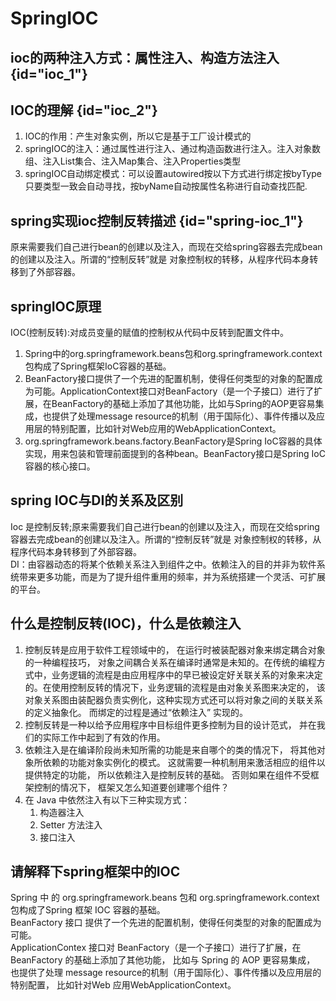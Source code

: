 # SpringIOC

## ioc的两种注入方式：属性注入、构造方法注入 {id="ioc_1"}

## IOC的理解 {id="ioc_2"}
1. IOC的作用：产生对象实例，所以它是基于工厂设计模式的
2. springIOC的注入：通过属性进行注入、通过构造函数进行注入。注入对象数组、注入List集合、注入Map集合、注入Properties类型
3. springIOC自动绑定模式：可以设置autowired按以下方式进行绑定按byType只要类型一致会自动寻找，按byName自动按属性名称进行自动查找匹配.


## spring实现ioc控制反转描述 {id="spring-ioc_1"}
原来需要我们自己进行bean的创建以及注入，而现在交给spring容器去完成bean的创建以及注入。所谓的“控制反转”就是 对象控制权的转移，从程序代码本身转移到了外部容器。

## springIOC原理
IOC(控制反转):对成员变量的赋值的控制权从代码中反转到配置文件中。
1. Spring中的org.springframework.beans包和org.springframework.context包构成了Spring框架IoC容器的基础。
2. BeanFactory接口提供了一个先进的配置机制，使得任何类型的对象的配置成为可能。ApplicationContext接口对BeanFactory（是一个子接口）进行了扩展，在BeanFactory的基础上添加了其他功能，比如与Spring的AOP更容易集成，也提供了处理message resource的机制（用于国际化）、事件传播以及应用层的特别配置，比如针对Web应用的WebApplicationContext。
3. org.springframework.beans.factory.BeanFactory是Spring IoC容器的具体实现，用来包装和管理前面提到的各种bean。BeanFactory接口是Spring IoC 容器的核心接口。

## spring IOC与DI的关系及区别
Ioc 是控制反转;原来需要我们自己进行bean的创建以及注入，而现在交给spring容器去完成bean的创建以及注入。所谓的“控制反转”就是 对象控制权的转移，从程序代码本身转移到了外部容器。       
DI：由容器动态的将某个依赖关系注入到组件之中。依赖注入的目的并非为软件系统带来更多功能，而是为了提升组件重用的频率，并为系统搭建一个灵活、可扩展的平台。

##  什么是控制反转(IOC)，什么是依赖注入
1. 控制反转是应用于软件工程领域中的， 在运行时被装配器对象来绑定耦合对象的一种编程技巧， 对象之间耦合关系在编译时通常是未知的。在传统的编程方式中，业务逻辑的流程是由应用程序中的早已被设定好关联关系的对象来决定的。在使用控制反转的情况下，业务逻辑的流程是由对象关系图来决定的， 该对象关系图由装配器负责实例化，这种实现方式还可以将对象之间的关联关系的定义抽象化。 而绑定的过程是通过“依赖注入” 实现的。
2. 控制反转是一种以给予应用程序中目标组件更多控制为目的设计范式， 并在我们的实际工作中起到了有效的作用。
3. 依赖注入是在编译阶段尚未知所需的功能是来自哪个的类的情况下， 将其他对象所依赖的功能对象实例化的模式。 这就需要一种机制用来激活相应的组件以提供特定的功能， 所以依赖注入是控制反转的基础。 否则如果在组件不受框架控制的情况下， 框架又怎么知道要创建哪个组件？
4. 在 Java 中依然注入有以下三种实现方式：
    1. 构造器注入
    2. Setter 方法注入
    3. 接口注入

## 请解释下spring框架中的IOC
Spring 中 的 org.springframework.beans 包和 org.springframework.context 包构成了Spring 框架 IOC 容器的基础。    
BeanFactory 接口 提供了一个先进的配置机制，使得任何类型的对象的配置成为可能。     
ApplicationContex 接口对 BeanFactory（是一个子接口）进行了扩展，在BeanFactory 的基础上添加了其他功能， 比如与 Spring 的 AOP 更容易集成， 也提供了处理 message resource的机制（用于国际化）、事件传播以及应用层的特别配置， 比如针对Web 应用WebApplicationContext。

